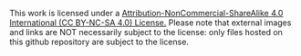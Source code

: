 This work is licensed under a <a href='https://creativecommons.org/licenses/by-nc-sa/4.0/'>Attribution-NonCommercial-ShareAlike 4.0 International (CC BY-NC-SA 4.0)  License.</a> Please note that external images and links are NOT necessarily subject to the license: only files hosted on this github repository are subject to the license.